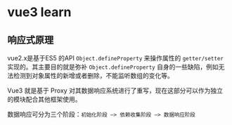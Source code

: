 # vue3 learn

## 响应式原理

vue2.x是基于ES5 的API `Object.defineProperty` 来操作属性的 `getter/setter` 实现的。其主要目的就是弥补 
`Object.defineProperty` 自身的一些缺陷，例如无法检测到对象属性的新增或者删除，不能监听数组的变化等。


Vue3 就是基于 Proxy 对其数据响应系统进行了重写，现在这部分可以作为独立的模块配合其他框架使用。

数据响应可分为三个阶段：`初始化阶段 –> 依赖收集阶段 –> 数据响应阶段`






